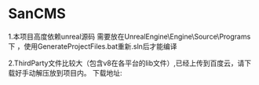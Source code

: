 # SanCMS

1.本项目高度依赖unreal源码 需要放在UnrealEngine\Engine\Source\Programs下 ，使用GenerateProjectFiles.bat重新.sln后才能编译

2.ThirdParty文件比较大（包含v8在各平台的lib文件）,已经上传到百度云，请下载好手动解压放到项目内。 下载地址: